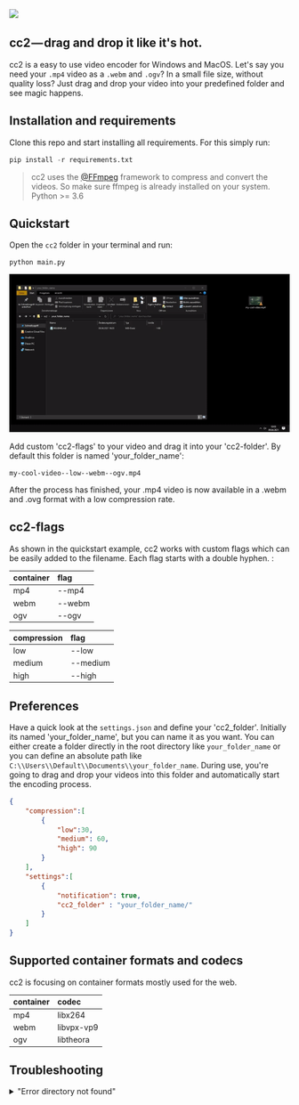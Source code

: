 <img src="http://pfuscha.cool:3000/" width="120"/>

cc2 — drag and drop it like it's hot.
-------------------------------------
cc2 is a easy to use video encoder for Windows and MacOS. Let's say you need your ```.mp4``` video as a ```.webm``` and ```.ogv```? In a small file size, without quality loss? Just drag and drop your video into your predefined folder and see magic happens.


Installation and requirements
-----------------------------
Clone this repo and start installing all requirements. For this simply run:
```python
pip install -r requirements.txt
```
> cc2 uses the [@FFmpeg](https://www.ffmpeg.org/) framework to compress and convert the videos. So make sure ffmpeg is already installed on your system. 
> Python >= 3.6

Quickstart
----------
Open the ```cc2``` folder in your terminal and run:
```
python main.py
```

<img src="https://raw.githubusercontent.com/sebwinte/cc2/main/doc/cc2.gif" />

Add custom 'cc2-flags' to your video and drag it into your 'cc2-folder'. By default this folder is named 'your_folder_name':
```
my-cool-video--low--webm--ogv.mp4
```
After the process has finished, your .mp4 video is now available in a .webm and .ovg format with a low compression rate.

cc2-flags
---------
As shown in the quickstart example, cc2 works with custom flags which can be easily added to the filename. Each flag starts with a double hyphen. :

| container         | flag              |
| :------------     | :------------     |
| mp4               | --mp4             | 
| webm              | --webm            |   
| ogv               | --ogv             |   

| compression       | flag              |        
| :------------     | :------------     |
| low               | --low             | 
| medium            | --medium          |   
| high              | --high            |   

Preferences
-----------
Have a quick look at the ```settings.json``` and define your 'cc2_folder'. Initially its named 'your_folder_name', but you can name it as you want. You can either create a folder directly in the root directory like ```your_folder_name``` or you can define an absolute path like ```C:\\Users\\Default\\Documents\\your_folder_name```. During use, you're going to drag and drop your videos into this folder and automatically start the encoding process.

```json
{   
    "compression":[
        {
            "low":30,
            "medium": 60,
            "high": 90
        }
    ],
    "settings":[
        {
            "notification": true,
            "cc2_folder" : "your_folder_name/" 
        }
    ]
}
```
Supported container formats and codecs
--------------------------------------
cc2 is focusing on container formats mostly used for the web.  

| container         | codec         |
| :------------     |:------------  |
| mp4               | libx264       | 
| webm              | libvpx-vp9    |   
| ogv               | libtheora     |   

Troubleshooting
---------------
<details>
<summary>"Error directory not found"</summary>
<p>Make sure your 'cc2_folder' exists. Double check the path in the settings.json</p>  
</details>
